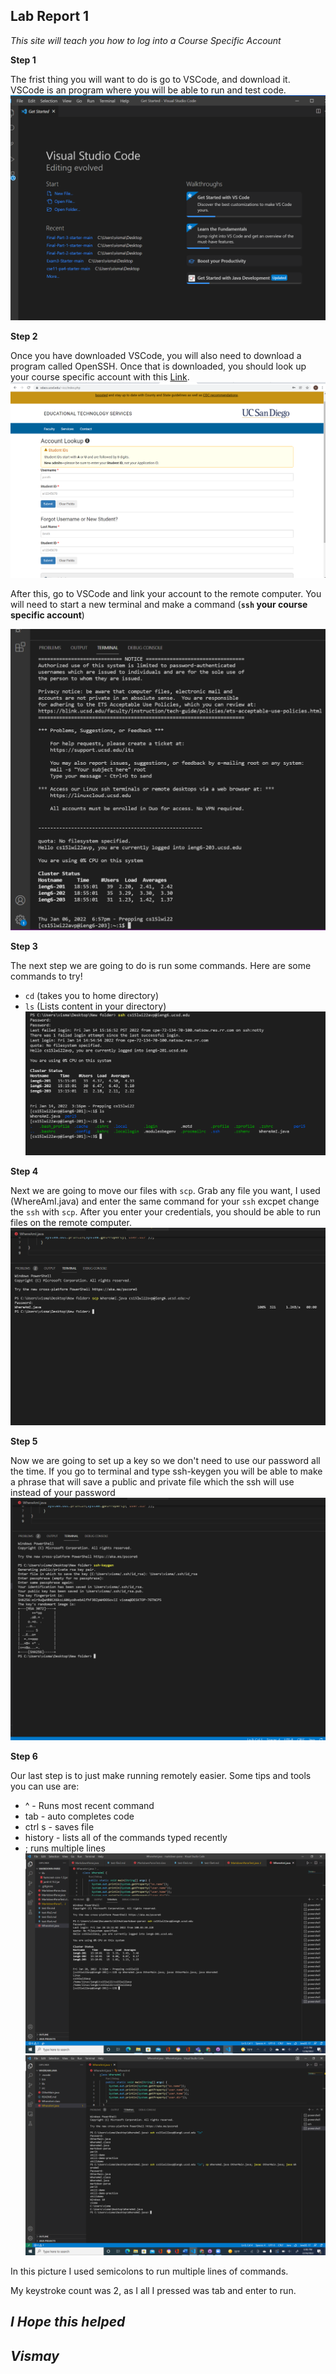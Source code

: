## Lab Report 1

*This site will teach you how to log into a Course Specific Account*

**Step 1**


The frist thing you will want to do is go to VSCode, and download it. VSCode is an program where you will be able to run and test code.
![Image](Picture1.png)

**Step 2** 


Once you have downloaded VSCode, you will also need to download a program called OpenSSH. Once that is downloaded, you should look up your course specific account with this [Link](https://sdacs.ucsd.edu/~icc/index.php).
![Image](Picture2.png)

After this, go to VSCode and link your account to the remote computer. You will need to start a new terminal and make a command (**```ssh``` your course specific account**)

![Image](Picture4.png)

**Step 3**


The next step we are going to do is run some commands. Here are some commands to try!
* ```cd``` (takes you to home directory)
* ```ls``` (Lists content in your directory)
![Image](Picture3.png)

**Step 4**


Next we are going to move our files with ```scp```. Grab any file you want, I used (WhereAmI.java) and enter the same command for your ```ssh``` excpet change the ```ssh``` with ```scp```. After you enter your credentials, you should be able to run files on the remote computer.
![Image](Picture5.png)

**Step 5**


Now we are going to set up a key so we don't need to use our password all the time. If you go to terminal and type ssh-keygen you will be able to make a phrase that will save a public and private file which the ssh will use instead of your password
![Image](Picture6.png)

**Step 6**


Our last step is to just make running remotely easier. Some tips and tools you can use are:
- ^ - Runs most recent command
- tab - auto completes code
- ctrl s - saves file
- history - lists all of the commands typed recently
- ; runs multiple lines
![Image](Picture15.png)
![Image](Picture19.png)

In this picture I used semicolons to run multiple lines of commands.

My keystroke count was 2, as I all I pressed was tab and enter to run. 


## *I Hope this helped*
## *Vismay*

